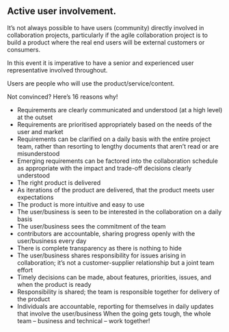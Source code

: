 ## Active user involvement.

It’s not always possible to have users (community) directly involved in collaboration projects, particularly if the agile collaboration project is to build a product where the real end users will be external customers or consumers.

In this event it is imperative to have a senior and experienced user representative involved throughout.

Users are people who will use the product/service/content.

Not convinced? Here’s 16 reasons why!

- Requirements are clearly communicated and understood (at a high level) at the outset
- Requirements are prioritised appropriately based on the needs of the user and market
- Requirements can be clarified on a daily basis with the entire project team, rather than resorting to lengthy documents that aren’t read or are misunderstood
- Emerging requirements can be factored into the collaboration schedule as appropriate with the impact and trade-off decisions clearly understood
- The right product is delivered
- As iterations of the product are delivered, that the product meets user expectations
- The product is more intuitive and easy to use
- The user/business is seen to be interested in the collaboration on a daily basis
- The user/business sees the commitment of the team
- contributors are accountable, sharing progress openly with the user/business every day
- There is complete transparency as there is nothing to hide
- The user/business shares responsibility for issues arising in collaboration; it’s not a customer-supplier relationship but a joint team effort
- Timely decisions can be made, about features, priorities, issues, and when the product is ready
- Responsibility is shared; the team is responsible together for delivery of the product
- Individuals are accountable, reporting for themselves in daily updates that involve the user/business
When the going gets tough, the whole team – business and technical – work together!


